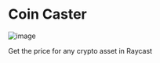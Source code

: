 # Coin Caster

![image](https://github.com/user-attachments/assets/5c15dd50-7c17-4f86-a504-e7d9d0eac8fe)

Get the price for any crypto asset in Raycast
